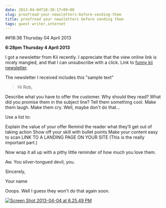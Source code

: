 ```yaml
---
date: 2013-04-04T18:38:17+09:00
slug: proofread-your-newsletters-before-sending-them
title: proofread your newsletters before sending them
tags: guest writer,internet
---
```


##18:38 Thursday 04 April 2013

**6:28pm Thursday 4 April 2013**

I got a newsletter from Kii recently. I appreciate that the view online link is nicely mangled, and that I can unsubscribe with a click. Link to [funny kii newsletter](http://info.kii.com/news-and-happenings-from-kii-0?ecid=ACsprvuPm5aKrO3hwOeu-WTXky-ocAAjy31sWdfEWNzfnvGfMmibPWoAaWIY6V1Dph5ACEYtA-jd&utm_source=hubspot_email_marketing&utm_medium=email&utm_content=7817950&_hsenc=p2ANqtz-86snaij8f8aSSGCvmpbzpDL9490mZTG15t3Dy9qHlDFdgKS2Q1z-gDSQ2klUQFY7eRyfVfQFbI2oqbR_uCj1AEGbb1tnZTmwpKtCtmzNLUtY9ANZo&_hsmi=7817950).

The newsletter I received includes this "sample text"


> Hi Rob,

Describe what you have to offer the customer. Why should they read? What did you promise them in the subject line?
Tell them something cool. Make them laugh. Make them cry. Well, maybe don't do that...

Use a list to:

Explain the value of your offer
Remind the reader what they’ll get out of taking action
Show off your skill with bullet points
Make your content easy to scan
LINK TO A LANDING PAGE ON YOUR SITE (This is the really important part.)

Now wrap it all up with a pithy little reminder of how much you love them.

Aw. You silver-tongued devil, you.

Sincerely,

Your name



Ooops.  Well I guess they won't do that again soon.

[![Screen Shot 2013-04-04 at 6.25.49 PM](/images/2013/04/Screen-Shot-2013-04-04-at-6.25.49-PM.png)](/images/2013/04/Screen-Shot-2013-04-04-at-6.25.49-PM.png)
